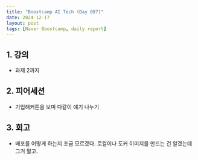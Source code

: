 ```yaml
---
title: "Boostcamp AI Tech (Day 087)"
date: 2024-12-17
layout: post
tags: [Naver Boostcamp, daily report]
---
```

## 1. 강의
- 과제 2까지

## 2. 피어세션
- 기업해커톤을 보며 다같이 얘기 나누기

## 3. 회고
- 배포를 어떻게 하는지 조금 모르겠다. 로컬이나 도커 이미지를 만드는 건 알겠는데 그거 말고.
